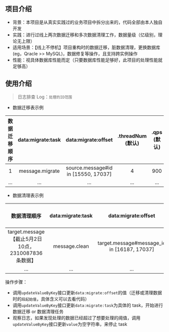 ## 项目介绍

- 背景：本项目是从真实实践过的业务项目中拆分出来的，代码全部由本人独自开发
- 实践：进行过线上两次数据迁移和多次数据清理工作，数据量级（亿级别，理论无上限）
- 适用场景：【线上不停机】项目重构时的数据迁移，脏数据清理，更换数据库(eg，Qracle >> MySQL)，数据修复等操作，且支持跨实例操作
- 性能：视具体数据库性能而定（只要数据库性能足够好，此项目的处理性能就足够高）

## 使用介绍

> 日志排查 Log：`处理的ID范围`

- 数据迁移表示例

| 数据迁移顺序 | data:migrate:task |         data:migrate:offset         | .threadNum  (默认) | .qps  (默认) | .everyCommitCount  (默认) |
| :----------: | :---------------: | :---------------------------------: | :----------------: | :----------: | :-----------------------: |
|      1       |  message.migrate  | source.message#id in [15550, 17037] |         4          |     900      |           1500            |
|     ...      |        ...        |                 ...                 |        ...         |     ...      |            ...            |


- 数据清理表示例

|                  数据清理顺序                   | data:migrate:task |             data:migrate:offset             | .threadNum  (默认) | .qps  (默认) | .everyCommitCount  (默认) |
| :---------------------------------------------: | :---------------: | :-----------------------------------------: | :----------------: | :----------: | :-----------------------: |
| target.message【截止5月2日10点，2310087836条数据】 |   message.clean   | target.message#message_id in [16187, 17037] |         4          |     900      |           1500            |
|                       ...                       |        ...        |                     ...                     |        ...         |     ...      |            ...            |

操作步骤：

- 调用`updateValueByKey`接口更新`data:migrate:offset`的值（迁移或清理数据时的`段起始值`，具体含义可以去看代码）
- 调用`updateValueByKey`接口更新`data:migrate:task`为具体的 task，开始进行数据迁移 or 数据清理任务
- 观察日志，如果发现处理的数据已经超过了想要处理的阈值，调用`updateValueByKey`接口更新`value`为空字符串，来停止 task
